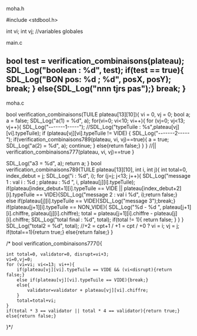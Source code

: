 moha.h 

#include <stdbool.h>

int vi;
int vj;     //variables globales


main.c 


bool test = verification_combinaisons(plateau);
SDL_Log("boolean : %d", test);
if(test == true){
    SDL_Log("BON pos: %d ; %d", posX, posY);
    break;
}
else{SDL_Log("nnn tjrs pas");}
break; 
						}
------------------------------

moha.c 

bool verification_combinaisons(TUILE plateau[13][10]){
	vi = 0, vj = 0;
	bool a;
	a = false;
	SDL_Log("a(1) = %d", a);
	for(vi=0; vi<10; vi++){
		for (vj=0; vj<13; vj++){
			SDL_Log("-------1-----"); 
			//SDL_Log("typeTuile : %s",plateau[vj][vi].typeTuile);
			if (plateau[vj][vi].typeTuile != VIDE)
			{
				SDL_Log("-------2-----");
				if(verification_combinaisons789(plateau, vi, vj)==true){
					a = true;
					SDL_Log("a(2) = %d", a);
					continue;
				}
				else{return false;} 
			}
	}
//|| verification_combinaisons777(plateau, vi, vj)==true
}

SDL_Log("a3 = %d", a);
return a;
}
bool verification_combinaisons789(TUILE plateau[13][10], int i, int j){
	int total=0, index_debut = j;
	SDL_Log("i  : %d", i);
	for (j=j; j<13; j++){
		SDL_Log("message 1  : val i : %d ; plateau : %d ", i, plateau[j][i].typeTuile);
		if(plateau[index_debut+1][i].typeTuile == VIDE || plateau[index_debut+2][i].typeTuile == VIDE){SDL_Log("message 2  : val i %d", i);return false;}	
		else if(plateau[j][i].typeTuile == VIDE){SDL_Log("message 3");break;}
		if(plateau[j+1][i].typeTuile == NON_VIDE){
			SDL_Log("%d - %d ",  plateau[j+1][i].chiffre, plateau[j][i].chiffre); 
			total = plateau[j+1][i].chiffre - plateau[j][i].chiffre; 
			SDL_Log("total final : %d", total);
			if(total != 1){
				return false;
			}
		}
	}
	SDL_Log("total2 = %d", total);		//+2 = cpt+1 	/ +1 = cpt  / +0 ?
	vi = i;
	vj = j;
	if(total==1){return true;}
	else{return false;}
}

/*
bool verification_combinaisons777(){    

	int total=0, validator=0, disrupt=vi+3;
	vi=0,vj=0;
	for (vi=vi; vi<=13; vi++){
		if(plateau[vj][vi].typeTuile == VIDE && (vi<disrupt){return false;}
		else if(plateau[vj][vi].typeTuile == VIDE){break;}
		else{
			validator=validator + plateau[vj][vi].chiffre;
		}
		total=total+vi;
	}
	if(total * 3 == validator || total * 4 == validator){return true;}
	else{return false;}

}*/
